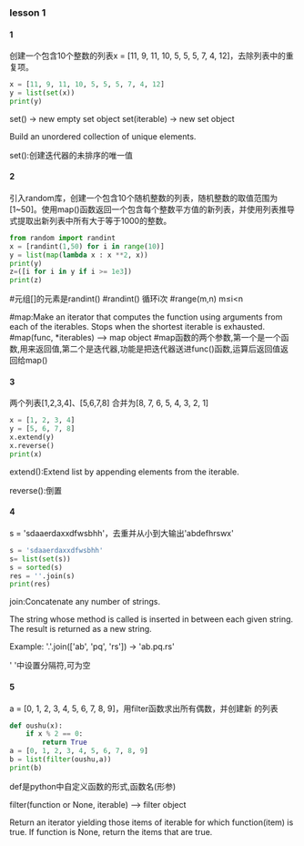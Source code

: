### lesson 1

#### 1

创建一个包含10个整数的列表x = [11, 9, 11, 10, 5, 5, 5, 7, 4, 12]，去除列表中的重复项。

```python
x = [11, 9, 11, 10, 5, 5, 5, 7, 4, 12]
y = list(set(x))
print(y)
```

set() -> new empty set object set(iterable) -> new set object

Build an unordered collection of unique elements.

set():创建迭代器的未排序的唯一值

#### 2

引入random库，创建一个包含10个随机整数的列表，随机整数的取值范围为[1~50]。使用map()函数返回一个包含每个整数平方值的新列表，并使用列表推导式提取出新列表中所有大于等于1000的整数。

```python
from random import randint
x = [randint(1,50) for i in range(10)]
y = list(map(lambda x : x **2, x))
print(y)
z=([i for i in y if i >= 1e3])
print(z)
```

#元组[]的元素是randint()
#randint() 循环i次
#range(m,n) m≤i<n

#map:Make an iterator that computes the function using arguments from each of the iterables. Stops when the shortest iterable is exhausted.
#map(func, *iterables) --> map object
#map函数的两个参数,第一个是一个函数,用来返回值,第二个是迭代器,功能是把迭代器送进func()函数,运算后返回值返回给map()

#### 3

两个列表[1,2,3,4]、[5,6,7,8] 合并为[8, 7, 6, 5, 4, 3, 2, 1]

```python
x = [1, 2, 3, 4]
y = [5, 6, 7, 8]
x.extend(y)
x.reverse()
print(x)
```

extend():Extend list by appending elements from the iterable.

reverse():倒置

#### 4

s = 'sdaaerdaxxdfwsbhh'，去重并从⼩到⼤输出'abdefhrswx'

```python
s = 'sdaaerdaxxdfwsbhh'
s= list(set(s))
s = sorted(s)
res = ''.join(s)
print(res)
```

join:Concatenate any number of strings.

The string whose method is called is inserted in between each given string. The result is returned as a new string.

Example: '.'.join(['ab', 'pq', 'rs']) -> 'ab.pq.rs'

' '中设置分隔符,可为空

#### 5

 a = [0, 1, 2, 3, 4, 5, 6, 7, 8, 9]，⽤filter函数求出所有偶数，并创建新
的列表

```python
def oushu(x):
    if x % 2 == 0:
        return True
a = [0, 1, 2, 3, 4, 5, 6, 7, 8, 9]
b = list(filter(oushu,a))
print(b)
```

def是python中自定义函数的形式,函数名(形参)

filter(function or None, iterable) --> filter object

Return an iterator yielding those items of iterable for which function(item) is true. If function is None, return the items that are true.
